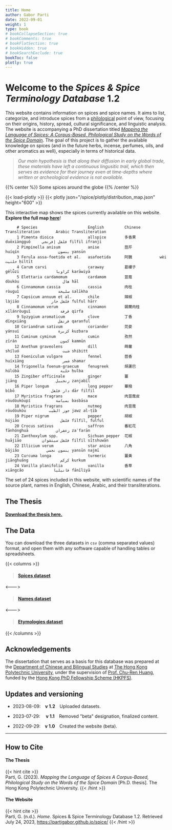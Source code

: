 ```yaml
---
title: Home
author: Gabor Parti
date: 2022-09-01
weight: 1
type: book
# bookCollapseSection: true
# bookComments: true
# bookFlatSection: true
# bookHidden: true
# bookSearchExclude: true
bookToc: false
plotly: true
---
```


# Welcome to the *Spices & Spice Terminology Database* 1.2

This website contains information on spices and spice names. It aims to list, categorize, and introduce spices from a [philological](https://en.wikipedia.org/wiki/Philology) point of view, focusing on their origins, history, spread, cultural significance, and linguistic analysis. The website is accompanying a PhD dissertation titled [*Mapping the Language of Spices: A Corpus-Based, Philological Study on the Words of the Spice Domain*](https://theses.lib.polyu.edu.hk/handle/200/12389). The goal of this project is to gather the available knowledge on spices (and in the future herbs, incense, perfumes, oils, and other aromatics as well), especially in terms of historical data. 

>*Our main hypothesis is that along their diffusion in early global trade, these materials have left a continuous lingusitic trail, which then serves as evidence for their journey even at time-depths where written or archeological evidence is not available.*

{{% center %}}
Some spices around the globe
{{% /center %}}

{{< load-plotly >}}
{{< plotly json="/spice/plotly/distribution_map.json" height="600" >}}

This interactive map shows the spices currently available on this website. **Explore the full map [here](/spice/plotly/distribution_map.html)**!

         # Species                      English         Chinese        Transliteration       Arabic Transliteration
         1 Pimenta dioica               allspice        多香果          duōxiāngguǒ     فلفل إفرنجي filfil ifranjī
         2 Pimpinella anisum            anise           茴芹            huíqín                 ينسون yansūn
         3 Ferula assa-foetida et al.   asafoetida      阿魏            wèi                   حلتیت ḥiltīt
         4 Carum carvi                  caraway         葛縷子          gělǚzi                كراويا karāwiyā
         5 Elettaria cardamomum         cardamom        荳蔻            dòukòu                   هال hāl
         6 Cinnamomum cassia            cassia          肉桂            ròuguì                 سليخة salīkha
         7 Capsicum annuum et al.       chile           辣椒            làjiāo              فلفل حار fulful hārr
         8 Cinnamomum verum             cinnamon        錫蘭肉桂         xīlánròuguì             قرفة qirfa
         9 Syzygium aromaticum          clove           丁香            dīngxiāng              قرنفل qaranful
        10 Coriandrum sativum           coriander       芫荽            yánsui                 كزبرة kuzbara
        11 Cuminum cyminum              cumin           孜然            zīrán                   كمون kammūn
        12 Anethum graveolens           dill            蒔蘿            shíluó                   شبت shibitt
        13 Foeniculum vulgare           fennel          茴香            huíxiāng                 شمر shamar
        14 Trigonella foenum-graecum    fenugreek       胡蘆巴          húlúbā                  حلبة ḥulba
        15 Zingiber officinale          ginger          薑              jiāng                 زنجبيل zanjabīl
        16 Piper longum                 long pepper     蓽撥            bìbō                دار فلفل dār filfil
        17 Myristica fragrans           mace            肉荳蔻皮        ròudòukòupí           بسباسة basbāsa
        18 Myristica fragrans           nutmeg          肉荳蔻          ròudòukòu          جوز الطيب jawz al-ṭīb
        19 Piper nigrum                 pepper          胡椒            hújiāo                  فلفل filfil, fulful
        20 Crocus sativus               saffron         番紅花          fānhónghuā            زعفران zaʿfarān
        21 Zanthoxylum spp.             Sichuan pepper  花椒            huājiāo         فلفل سيتشوان filfil sītshuwān
        22 Illicium verum               star anise      八角            bājiǎo            ينسون نجمي yansūn najmī
        23 Curcuma longa                turmeric        薑黃            jiānghuáng              كركم kurkum
        24 Vanilla planifolia           vanilla         香草            xiāngcǎo             فانيليا fānīliyā

The set of 24 spices included in this website, with scientific names of the source plant, names in English, Chinese, Arabic, and their transliterations.

## The Thesis

#### [<i class="fa fa-1x fa-file"></i> Download the thesis here.](/spice/files/partigabor-phd-thesis-final-20230303.pdf "Open/download thesis.")

## The Data

You can download the three datasets in `csv` (comma separated values) format, and open them with any software capable of handling tables or spreadsheets.

{{< columns >}}

> #### [<i class="fa fa-1x fa-leaf"></i>  Spices dataset](/spice/files/spices.csv "Open/download dataset.")

<--->

> #### [<i class="fa fa-1x fa-tags"></i> Names dataset](/spice/files/names.csv "Open/download dataset.")

<--->

> #### [<i class="fa fa-1x fa-sitemap"></i> Etymologies dataset](/spice/files/etymologies.csv "Open/download dataset.")

{{< /columns >}}

## Acknowledgements

The dissertation that serves as a basis for this database was prepared at the [Department of Chinese and Bilingual Studies](https://www.polyu.edu.hk/cbs/study/research-postgraduate-programme/phd-or-mphil-study) at [The Hong Kong Polytechnic University](https://www.polyu.edu.hk/en/), under the supervision of [Prof. Chu-Ren Huang](https://www.humanities.hk/fellowsdirectory/huangchuren), funded by the [Hong Kong PhD Fellowship Scheme (HKPFS)](https://cerg1.ugc.edu.hk/hkpfs/index.html). 

## Updates and versioning

* 2023-08-09:&emsp;**v 1.2**&emsp;Uploaded datasets.

* 2023-07-29:&emsp; **v 1.1**&emsp;Removed "beta" designation, finalized content.

* 2022-09-29:&emsp;**v 1.0**&emsp;Created the website (beta).

***

## How to Cite

#### The Thesis

{{< hint cite >}}  
Parti, G. (2023). *Mapping the Language of Spices A Corpus-Based, Philological Study on the Words of the Spice Domain* [Ph.D. thesis]. The Hong Kong Polytechnic University.
{{< /hint >}}

#### The Website

{{< hint cite >}}  
Parti, G. (n.d.). *Home*. Spices & Spice Terminology Database 1.2. Retrieved July 24, 2023, https://partigabor.github.io/spice/
{{< /hint >}}

